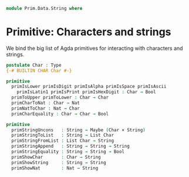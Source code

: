 <!--
```agda
open import 1Lab.Type

open import Data.List.Base

open import Prim.Data.Maybe
```
-->

```agda
module Prim.Data.String where
```

# Primitive: Characters and strings

We bind the big list of Agda primitives for interacting with characters
and strings.

```agda
postulate Char : Type
{-# BUILTIN CHAR Char #-}

primitive
  primIsLower primIsDigit primIsAlpha primIsSpace primIsAscii
    primIsLatin1 primIsPrint primIsHexDigit : Char → Bool
  primToUpper primToLower : Char → Char
  primCharToNat : Char → Nat
  primNatToChar : Nat → Char
  primCharEquality : Char → Char → Bool

primitive
  primStringUncons   : String → Maybe (Char × String)
  primStringToList   : String → List Char
  primStringFromList : List Char → String
  primStringAppend   : String → String → String
  primStringEquality : String → String → Bool
  primShowChar       : Char → String
  primShowString     : String → String
  primShowNat        : Nat → String
```

